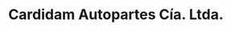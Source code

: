 ---
title: "Cardidam Autopartes Cía. Ltda."
url: /quito/cardidam-autopartes-cia-ltda/
shop: Autoteile
---